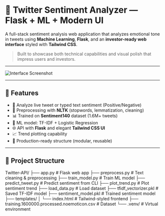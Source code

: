 # 💬 Twitter Sentiment Analyzer — Flask + ML + Modern UI

A full-stack sentiment analysis web application that analyzes emotional tone in tweets using **Machine Learning**, **Flask**, and an **investor-ready web interface** styled with **Tailwind CSS**.

> Built to showcase both technical capabilities and visual polish that impress users and investors.

---

![Interface Screenshot](https://i.imgur.com/8H8qk9Z.png) <!-- Replace this with your own screenshot later -->

---

## 🚀 Features

- 📌 Analyze live tweet or typed text sentiment (Positive/Negative)
- 🧠 Preprocessing with **NLTK** (stopwords, lemmatization, cleaning)
- 📊 Trained on **Sentiment140** dataset (1.6M+ tweets)
- 🧮 ML model: TF-IDF + Logistic Regression
- 🌐 API with **Flask** and elegant **Tailwind CSS UI**
- 📈 Trend plotting capability
- 🔐 Production-ready structure (modular, reusable)

---

## 📁 Project Structure
Twitter-API/
├── app.py # Flask web app
├── preprocess.py # Text cleaning & preprocessing
├── train_model.py # Train ML model
├── predict_tweet.py # Predict sentiment from CLI
├── plot_trend.py # Plot sentiment trend
├── load_data.py # Load dataset
├── tfidf_vectorizer.pkl # Saved TF-IDF model
├── sentiment_model.pkl # Trained sentiment model
├── templates/
│ └── index.html # Tailwind-styled frontend
├── training.1600000.processed.noemoticon.csv # Dataset
└── .venv/ # Virtual environment
